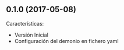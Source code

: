 ## 0.1.0 (2017-05-08)
Características:
  - Versión Inicial
  - Configuración del demonio en fichero yaml
